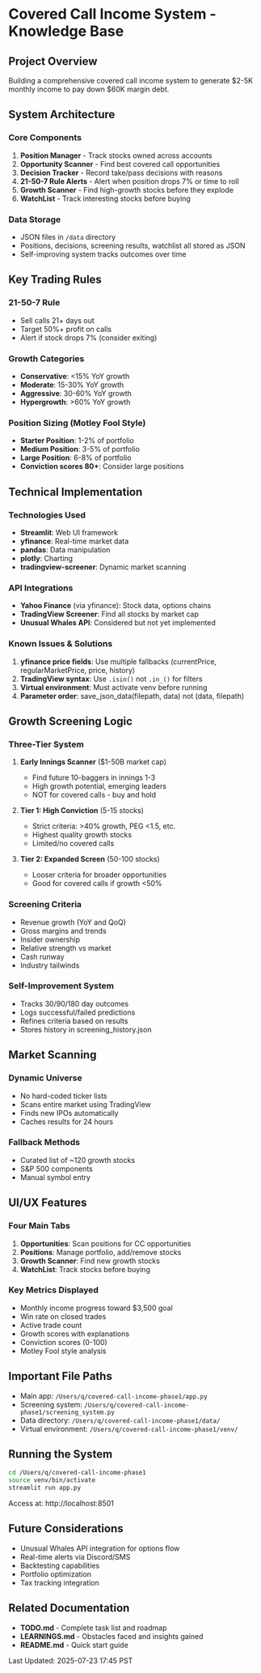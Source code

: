# Covered Call Income System - Knowledge Base

## Project Overview
Building a comprehensive covered call income system to generate $2-5K monthly income to pay down $60K margin debt.

## System Architecture

### Core Components
1. **Position Manager** - Track stocks owned across accounts
2. **Opportunity Scanner** - Find best covered call opportunities
3. **Decision Tracker** - Record take/pass decisions with reasons
4. **21-50-7 Rule Alerts** - Alert when position drops 7% or time to roll
5. **Growth Scanner** - Find high-growth stocks before they explode
6. **WatchList** - Track interesting stocks before buying

### Data Storage
- JSON files in `/data` directory
- Positions, decisions, screening results, watchlist all stored as JSON
- Self-improving system tracks outcomes over time

## Key Trading Rules

### 21-50-7 Rule
- Sell calls 21+ days out
- Target 50%+ profit on calls
- Alert if stock drops 7% (consider exiting)

### Growth Categories
- **Conservative**: <15% YoY growth
- **Moderate**: 15-30% YoY growth  
- **Aggressive**: 30-60% YoY growth
- **Hypergrowth**: >60% YoY growth

### Position Sizing (Motley Fool Style)
- **Starter Position**: 1-2% of portfolio
- **Medium Position**: 3-5% of portfolio
- **Large Position**: 6-8% of portfolio
- **Conviction scores 80+**: Consider large positions

## Technical Implementation

### Technologies Used
- **Streamlit**: Web UI framework
- **yfinance**: Real-time market data
- **pandas**: Data manipulation
- **plotly**: Charting
- **tradingview-screener**: Dynamic market scanning

### API Integrations
- **Yahoo Finance** (via yfinance): Stock data, options chains
- **TradingView Screener**: Find all stocks by market cap
- **Unusual Whales API**: Considered but not yet implemented

### Known Issues & Solutions
1. **yfinance price fields**: Use multiple fallbacks (currentPrice, regularMarketPrice, price, history)
2. **TradingView syntax**: Use `.isin()` not `.in_()` for filters
3. **Virtual environment**: Must activate venv before running
4. **Parameter order**: save_json_data(filepath, data) not (data, filepath)

## Growth Screening Logic

### Three-Tier System
1. **Early Innings Scanner** ($1-50B market cap)
   - Find future 10-baggers in innings 1-3
   - High growth potential, emerging leaders
   - NOT for covered calls - buy and hold

2. **Tier 1: High Conviction** (5-15 stocks)
   - Strict criteria: >40% growth, PEG <1.5, etc.
   - Highest quality growth stocks
   - Limited/no covered calls

3. **Tier 2: Expanded Screen** (50-100 stocks)
   - Looser criteria for broader opportunities
   - Good for covered calls if growth <50%

### Screening Criteria
- Revenue growth (YoY and QoQ)
- Gross margins and trends
- Insider ownership
- Relative strength vs market
- Cash runway
- Industry tailwinds

### Self-Improvement System
- Tracks 30/90/180 day outcomes
- Logs successful/failed predictions
- Refines criteria based on results
- Stores history in screening_history.json

## Market Scanning

### Dynamic Universe
- No hard-coded ticker lists
- Scans entire market using TradingView
- Finds new IPOs automatically
- Caches results for 24 hours

### Fallback Methods
- Curated list of ~120 growth stocks
- S&P 500 components
- Manual symbol entry

## UI/UX Features

### Four Main Tabs
1. **Opportunities**: Scan positions for CC opportunities
2. **Positions**: Manage portfolio, add/remove stocks
3. **Growth Scanner**: Find new growth stocks
4. **WatchList**: Track stocks before buying

### Key Metrics Displayed
- Monthly income progress toward $3,500 goal
- Win rate on closed trades
- Active trade count
- Growth scores with explanations
- Conviction scores (0-100)
- Motley Fool style analysis

## Important File Paths
- Main app: `/Users/q/covered-call-income-phase1/app.py`
- Screening system: `/Users/q/covered-call-income-phase1/screening_system.py`
- Data directory: `/Users/q/covered-call-income-phase1/data/`
- Virtual environment: `/Users/q/covered-call-income-phase1/venv/`

## Running the System
```bash
cd /Users/q/covered-call-income-phase1
source venv/bin/activate
streamlit run app.py
```

Access at: http://localhost:8501

## Future Considerations
- Unusual Whales API integration for options flow
- Real-time alerts via Discord/SMS
- Backtesting capabilities
- Portfolio optimization
- Tax tracking integration

## Related Documentation
- **TODO.md** - Complete task list and roadmap
- **LEARNINGS.md** - Obstacles faced and insights gained
- **README.md** - Quick start guide

Last Updated: 2025-07-23 17:45 PST